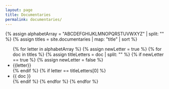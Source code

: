 ```yaml
---
layout: page
title: Documentaries
permalink: documentaries/
---
```


{% assign alphabetArray = "ABCDEFGHIJKLMNOPQRSTUVWXYZ" | split: "" %}
{% assign titles = site.documentaries | map: "title" | sort %}

<div class="container-fluid">
  <div class="row">
    <div class="col-md-12">    
      <ul class="list-unstyled">
      {% for letter in alphabetArray  %}
        {% assign newLetter = true %}
        {% for doc in titles %}
          {% assign titleLetters = doc | split: "" %}
          {% if newLetter == true %}
            {% assign newLetter = false %}
            <li>{{letter}}</li>
          {% endif %}
          {% if letter == titleLetters[0] %}
            <li>{{ doc }}</li>
          {% endif %}
        {% endfor %}  
      {% endfor %}
      </ul>
    </div>
  </div>
</div>